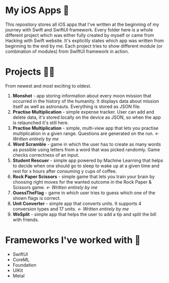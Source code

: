# My iOS Apps 📱

This repository stores all iOS apps that I've written at the beginning of my journey with Swift and SwiftUI framework. Every folder here is a whole different
project which was either fully created by myself or came from Hacking with Swift website. It's explicitly states which app was written from beginning to the end by me. Each project tries to show different module (or combination of modules) from SwiftUI framework in action. 

# Projects 👨‍💻

From newest and most exciting to oldest.

1. **Monshot** - app storing information about every moon mission that occurred in the history of the humanity. It displays data about mission itself as well as astronauts. Everything is stored as JSON file.
2. **Practise Multiplication** - simple expense tracker. User can add and delete data, it's stored locally on the device as JSON, so when the app is relaunched it's still here.
3. **Practise Multiplication** - simple, multi-view app that lets you practise multiplication in a given range. Questions are generated on the run. *<- Written entirely by me*
4. **Word Scramble** - game in which the user has to create as many words as possible using letters from a word that was picked randomly. Game checks correctness of an input.
5. **Student Rescuer** - simple app powered by Machine Learning that helps to decide when one should go to sleep to wake up at a given time and rest for x hours after consuming y cups of coffee.
6. **Rock Paper Scissors** - simple game that lets you train your brain by choosing right moves for the wanted outcome in the Rock Paper & Scissors game. *<- Written entirely by me*
7. **GuessTheFlag** - game in which user tries to guess which one of the shown flags is correct.
8. **Unit Converter** - simple app that converts units. It supports 4 conversion types and 17 units. *<- Written entirely by me*
9. **WeSplit** - simple app that helps the user to add a tip and split the bill with friends.

# Frameworks I've worked with 🤖

- SwiftUI
- CoreML
- Foundation
- UIKit
- Metal
